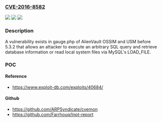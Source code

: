 ### [CVE-2016-8582](https://cve.mitre.org/cgi-bin/cvename.cgi?name=CVE-2016-8582)
![](https://img.shields.io/static/v1?label=Product&message=n%2Fa&color=blue)
![](https://img.shields.io/static/v1?label=Version&message=n%2Fa&color=blue)
![](https://img.shields.io/static/v1?label=Vulnerability&message=n%2Fa&color=brighgreen)

### Description

A vulnerability exists in gauge.php of AlienVault OSSIM and USM before 5.3.2 that allows an attacker to execute an arbitrary SQL query and retrieve database information or read local system files via MySQL's LOAD_FILE.

### POC

#### Reference
- https://www.exploit-db.com/exploits/40684/

#### Github
- https://github.com/ARPSyndicate/cvemon
- https://github.com/Farrhouq/Inpt-report

